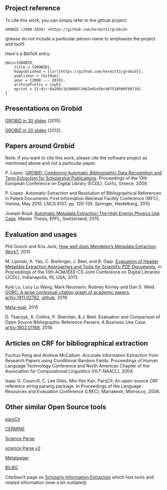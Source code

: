 ## Project reference

To cite this work, you can simply refer to the github project:

```
GROBID (2008-2019) <https://github.com/kermitt2/grobid>
```

(please do not include a particular person name to emphasize the project and tool!)

Here's a BibTeX entry:

```
@misc{GROBID, 
    title = {GROBID}, 
    howpublished = {\url{https://github.com/kermitt2/grobid}}, 
    publisher = {GitHub},
    year = {2008 --- 2019},
    archivePrefix = {swh},
    eprint = {1:dir:6a298c1b2008913d62e01e5bc967510500f80710}
}
```

## Presentations on Grobid

[GROBID in 30 slides](grobid-04-2015.pdf) (2015).

[GROBID in 20 slides](GROBID.pdf) (2012).

## Papers around Grobid

Note: if you want to cite this work, please cite the software project as mentioned above and not a particular paper. 

P. Lopez. [GROBID: Combining Automatic Bibliographic Data Recognition and Term Extraction for Scholarship Publications](https://lekythos.library.ucy.ac.cy/bitstream/handle/10797/14013/ECDL069.pdf?sequence=1). Proceedings of the 13th European Conference on Digital Library (ECDL), Corfu, Greece, 2009.

P. Lopez. Automatic Extraction and Resolution of Bibliographical References in Patent Documents. First Information Retrieval Facility Conference (IRFC), Vienna, May 2010. LNCS 6107, pp. 120-135. Springer, Heidelberg, 2010.

Joseph Boyd. [Automatic Metadata Extraction The High Energy Physics Use Case](https://preprints.cern.ch/record/2039361/files/CERN-THESIS-2015-105.pdf). Master Thesis, EPFL, Switzerland, 2015. 

## Evaluation and usages

Phil Gooch and Kris Jack, [How well does Mendeley’s Metadata Extraction Work?](https://krisjack.wordpress.com/2015/03/12/how-well-does-mendeleys-metadata-extraction-work/), 2015

M. Lipinski, K. Yao, C. Breitinger, J. Beel, and B. Gipp. [Evaluation of Header Metadata Extraction Approaches and Tools for Scientific PDF Documents](http://docear.org/papers/Evaluation_of_Header_Metadata_Extraction_Approaches_and_Tools_for_Scientific_PDF_Documents.pdf), in Proceedings of the 13th ACM/IEEE-CS Joint Conference on Digital Libraries (JCDL), Indianapolis, IN, USA, 2013. 

Kyle Lo, Lucy Lu Wang, Mark Neumann, Rodney Kinney and Dan S. Weld. [GORC: A large contextual citation graph of academic papers](https://arxiv.org/pdf/1911.02782.pdf), [arXiv:1911.02782](https://arxiv.org/abs/1911.02782), [github](https://github.com/allenai/s2-gorc), 2019

[Meta-eval](https://github.com/allenai/meta-eval), 2015

D. Tkaczyk, A. Collins, P. Sheridan, & J. Beel. Evaluation and Comparison of Open Source Bibliographic Reference Parsers: A Business Use Case. [arXiv:1802.01168](https://arxiv.org/pdf/1802.01168), 2018.

## Articles on CRF for bibliographical extraction

Fuchun Peng and Andrew McCallum. Accurate Information Extraction from Research Papers using Conditional Random Fields. Proceedings of Human Language Technology Conference and North American Chapter of the Association for Computational Linguistics (HLT-NAACL), 2004.

Isaac G. Councill, C. Lee Giles, Min-Yen Kan. ParsCit: An open-source CRF reference string parsing package. In Proceedings of the Language Resources and Evaluation Conference (LREC), Marrakesh, Morrocco, 2008.

## Other similar Open Source tools

[parsCit](https://github.com/knmnyn/ParsCit)

[CERMINE](https://github.com/CeON/CERMINE)

[Science Parse](https://github.com/allenai/science-parse) 

[science Parse v2](https://github.com/allenai/spv2) 

[Metatagger](https://github.com/iesl/rexa1-metatagger)

[BILBO](https://github.com/OpenEdition/bilbo)

CiteSeerX page on [Scholarly Information Extraction](http://csxstatic.ist.psu.edu/downloads/software#Services) which lists tools and related information (now a bit outdated). 
